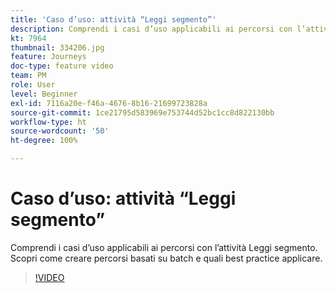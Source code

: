 ```yaml
---
title: 'Caso d’uso: attività “Leggi segmento”'
description: Comprendi i casi d’uso applicabili ai percorsi con l’attività Leggi segmento. Scopri come creare percorsi basati su batch e quali best practice applicare.
kt: 7964
thumbnail: 334206.jpg
feature: Journeys
doc-type: feature video
team: PM
role: User
level: Beginner
exl-id: 7116a20e-f46a-4676-8b16-21699723828a
source-git-commit: 1ce21795d583969e753744d52bc1cc8d822130bb
workflow-type: ht
source-wordcount: '50'
ht-degree: 100%

---
```


# Caso d’uso: attività “Leggi segmento”

Comprendi i casi d’uso applicabili ai percorsi con l’attività Leggi segmento. Scopri come creare percorsi basati su batch e quali best practice applicare.

>[!VIDEO](https://video.tv.adobe.com/v/334206?quality=12)
